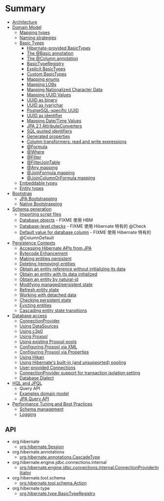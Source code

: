 # Summary

- [Architecture](/architecture/README.md)
- [Domain Model](/domain-model/README.md)
  - [Mapping types](/domain-model/01.md)
  - [Naming strategies](/domain-model/02.md)
  - [Basic Types](/domain-model/03/README.md)
    - [Hibernate-provided BasicTypes](/domain-model/03/01.md)
    - [The @Basic annotation](/domain-model/03/02.md)
    - [The @Column annotation](/domain-model/03/03.md)
    - [BasicTypeRegistry](/domain-model/03/04.md)
    - [Explicit BasicTypes](/domain-model/03/05.md)
    - [Custom BasicTypes](/domain-model/03/06.md)
    - [Mapping enums](/domain-model/03/07.md)
    - [Mapping LOBs](/domain-model/03/08.md)
    - [Mapping Nationalized Character Data](/domain-model/03/09.md)
    - [Mapping UUID Values](/domain-model/03/10.md)
    - [UUID as binary](/domain-model/03/11.md)
    - [UUID as (var)char](/domain-model/03/12.md)
    - [PostgeSQL-specific UUID](/domain-model/03/13.md)
    - [UUID as identifier](/domain-model/03/14.md)
    - [Mapping Date/Time Values](/domain-model/03/15.md)
    - [JPA 2.1 AttributeConverters](/domain-model/03/16.md)
    - [SQL quoted identifiers](/domain-model/03/17.md)
    - [Generated properties](/domain-model/03/18.md)
    - [Column transformers: read and write expressions](/domain-model/03/19.md)
    - [@Formula](/domain-model/03/20.md)
    - [@Where](/domain-model/03/21.md)
    - [@Filter](/domain-model/03/22.md)
    - [@FilterJoinTable](/domain-model/03/23.md)
    - [@Any mapping](/domain-model/03/24.md)
    - [@JoinFormula mapping](/domain-model/03/25.md)
    - [@JoinColumnOrFormula mapping](/domain-model/03/26.md)
  - [Embeddable types](/domain-model/04.md)
  - [Entity types](/domain-model/05.md)
- [Bootstrap](/bootstrap/README.md)
  - [JPA Bootstrapping](/bootstrap/01.md)
  - [Native Bootstrapping](/bootstrap/02.md)
- [Schema generation](/schema-generation/README.md)
  - [Importing script files](/schema-generation/01.md)
  - [Database objects](/schema-generation/02.md) - FIXME 使用 HBM
  - [Database-level checks](/schema-generation/03.md) - FIXME 使用 Hibernate 特有的 @Check
  - [Default value for database column](/schema-generation/04.md) - FIXME 使用 Hibernate 特有的 @ColumnDefault
- [Persistence Contexts](/persistence-contexts/README.md)
  - [Accessing Hibernate APIs from JPA](/persistence-contexts/01.md)
  - [Bytecode Enhancement](/persistence-contexts/02.md)
  - [Making entities persistent](/persistence-contexts/03.md)
  - [Deleting (removing) entities](/persistence-contexts/04.md)
  - [Obtain an entity reference without initializing its data](/persistence-contexts/05.md)
  - [Obtain an entity with its data initialized](/persistence-contexts/06.md)
  - [Obtain an entity by natural-id](/persistence-contexts/07.md)
  - [Modifying managed/persistent state](/persistence-contexts/08.md)
  - [Refresh entity state](/persistence-contexts/09.md)
  - [Working with detached data](/persistence-contexts/10.md)
  - [Checking persistent state](/persistence-contexts/11.md)
  - [Evicting entities](/persistence-contexts/12.md)
  - [Cascading entity state transitions](/persistence-contexts/13.md)
- [Database access](/database-access/README.md)
  - [ConnectionProvider](/database-access/01.md)
  - [Using DataSources](/database-access/02.md)
  - [Using c3p0](/database-access/03.md)
  - [Using Proxool](/database-access/04.md)
  - [Using existing Proxool pools](/database-access/05.md)
  - [Configuring Proxool via XML](/database-access/06.md)
  - [Configuring Proxool via Properties](/database-access/07.md)
  - [Using Hikari](/database-access/08.md)
  - [Using Hibernate's built-in (and unsupported) pooling](/database-access/09.md)
  - [User-provided Connections](/database-access/10.md)
  - [ConnectionProvider support for transaction isolation setting](/database-access/11.md)
  - [Database Dialect](/database-access/12.md)
- [HQL and JPQL](/hql/README.md)
  - Query API
  - [Examples domain model](/hql/02.md)
  - [JPA Query API](/hql/03.md)
- [Performance Tuning and Best Practices](/best-practices/README.md)
  - [Schema management](/best-practices/01.md)
  - [Logging](/best-practices/02.md)


## API
- org.hibernate
  - [org.hibernate.Session](/api/org/hibernate/Session.md)
- org.hibernate.annotations
  - [org.hibernate.annotations.CascadeType](/api/org/hibernate/annotations/CascadeType.md)
- org.hibernate.engine.jdbc.connections.internal
  - [org.hibernate.engine.jdbc.connections.internal.ConnectionProviderInitiator](/api/org/hibernate/engine/jdbc/connections/internal/ConnectionProviderInitiator.md)
- org.hibernate.tool.schema
  - [org.hibernate.tool.schema.Action](/api/org/hibernate/tool/schema/Action.md)
- org.hibernate.type
  - [org.hibernate.type.BasicTypeRegistry](/api/org/hibernate/type/BasicTypeRegistry.md)
